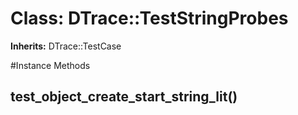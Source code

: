 # Class: DTrace::TestStringProbes
**Inherits:** DTrace::TestCase
    




#Instance Methods
## test_object_create_start_string_lit() [](#method-i-test_object_create_start_string_lit)


